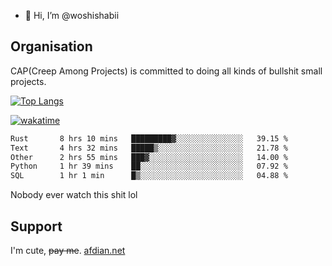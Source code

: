 - 👋 Hi, I’m @woshishabii

## Organisation

CAP(Creep Among Projects) is committed to doing all kinds of bullshit small projects.

[![Top Langs](https://github-readme-stats.vercel.app/api/top-langs/?username=woshishabii&layout=compact)](https://github.com/anuraghazra/github-readme-stats)

[![wakatime](https://wakatime.com/badge/user/34d02784-acc1-4a16-82d7-33fdb53c4ed6.svg)](https://wakatime.com/@34d02784-acc1-4a16-82d7-33fdb53c4ed6)


<!--START_SECTION:waka-->

```txt
Rust       8 hrs 10 mins   █████████▓░░░░░░░░░░░░░░░   39.15 %
Text       4 hrs 32 mins   █████▒░░░░░░░░░░░░░░░░░░░   21.78 %
Other      2 hrs 55 mins   ███▓░░░░░░░░░░░░░░░░░░░░░   14.00 %
Python     1 hr 39 mins    ██░░░░░░░░░░░░░░░░░░░░░░░   07.92 %
SQL        1 hr 1 min      █▒░░░░░░░░░░░░░░░░░░░░░░░   04.88 %
```

<!--END_SECTION:waka-->

Nobody ever watch this shit lol

## Support
I'm cute, ~~pay me~~.
[afdian.net](https://afdian.com/a/woshishabi)

<!---
woshishabii/woshishabii is a ✨ special ✨ repository because its `README.md` (this file) appears on your GitHub profile.
You can click the Preview link to take a look at your changes.
--->
